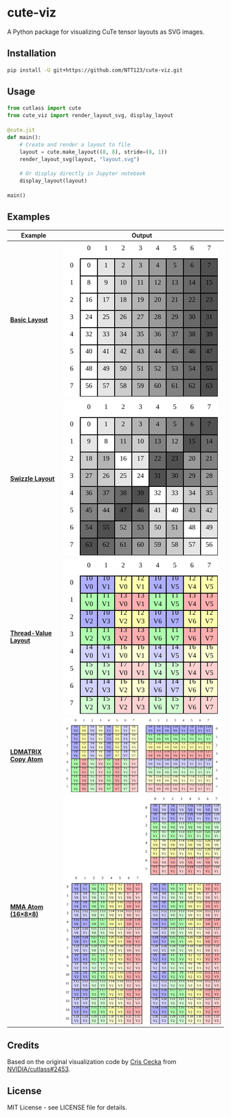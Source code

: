 # cute-viz

A Python package for visualizing CuTe tensor layouts as SVG images.

## Installation

```bash
pip install -U git+https://github.com/NTT123/cute-viz.git
```

## Usage

```python
from cutlass import cute
from cute_viz import render_layout_svg, display_layout

@cute.jit
def main():
    # Create and render a layout to file
    layout = cute.make_layout((8, 8), stride=(8, 1))
    render_layout_svg(layout, "layout.svg")

    # Or display directly in Jupyter notebook
    display_layout(layout)

main()
```

## Examples

| Example | Output |
|---------|--------|
| [**Basic Layout**](examples/layout_example.py) | ![Basic Layout](assets/layout.svg) |
| [**Swizzle Layout**](examples/swizzle_layout_example.py) | ![Swizzle Layout](assets/swizzle_layout.svg) |
| [**Thread-Value Layout**](examples/tv_layout_example.py) | ![TV Layout](assets/tv_layout.svg) |
| [**LDMATRIX Copy Atom**](examples/ldmatrix_copy_example.py) | ![LDMATRIX Layout](assets/ldmatrix_copy.svg) |
| [**MMA Atom (16×8×8)**](examples/mma_atom_example.py) | ![MMA Layout](assets/mma_layout.svg) |

## Credits

Based on the original visualization code by [Cris Cecka](https://github.com/ccecka) from [NVIDIA/cutlass#2453](https://github.com/NVIDIA/cutlass/issues/2453#issuecomment-3133409976).

## License

MIT License - see LICENSE file for details.

